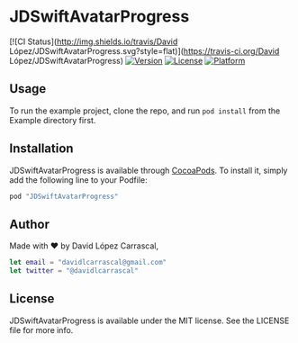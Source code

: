 # JDSwiftAvatarProgress

[![CI Status](http://img.shields.io/travis/David López/JDSwiftAvatarProgress.svg?style=flat)](https://travis-ci.org/David López/JDSwiftAvatarProgress)
[![Version](https://img.shields.io/cocoapods/v/JDSwiftAvatarProgress.svg?style=flat)](http://cocoapods.org/pods/JDSwiftAvatarProgress)
[![License](https://img.shields.io/cocoapods/l/JDSwiftAvatarProgress.svg?style=flat)](http://cocoapods.org/pods/JDSwiftAvatarProgress)
[![Platform](https://img.shields.io/cocoapods/p/JDSwiftAvatarProgress.svg?style=flat)](http://cocoapods.org/pods/JDSwiftAvatarProgress)

## Usage

To run the example project, clone the repo, and run `pod install` from the Example directory first.

## Installation

JDSwiftAvatarProgress is available through [CocoaPods](http://cocoapods.org). To install
it, simply add the following line to your Podfile:

```ruby
pod "JDSwiftAvatarProgress"
```

## Author

Made with  :heart:  by David López Carrascal,
```swift
let email = "davidlcarrascal@gmail.com"
let twitter = "@davidlcarrascal"
```
## License

JDSwiftAvatarProgress is available under the MIT license. See the LICENSE file for more info.
